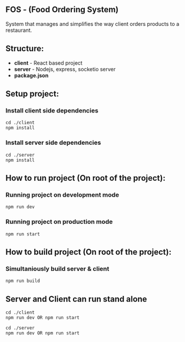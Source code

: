 FOS - (Food Ordering System)
-

System that manages and simplifies the way client orders products to a restaurant.

Structure:
-
-  **client** - React based project
-  **server** - Nodejs, express, socketio server
-  **package.json**

Setup project:
-
### Install client side dependencies  ###
```
cd ./client
npm install
```

### Install server side dependencies  ###
```
cd ./server
npm install
```

How to run project (On root of the project):
-
### Running project on development mode  ###
```
npm run dev
```
### Running project on production mode  ###
```
npm run start
```

How to build project (On root of the project):
-
### Simultaniously build server & client  ###
```
npm run build
```

Server and Client can run stand alone
-
```
cd ./client
npm run dev OR npm run start
```
```
cd ./server
npm run dev OR npm run start
```
